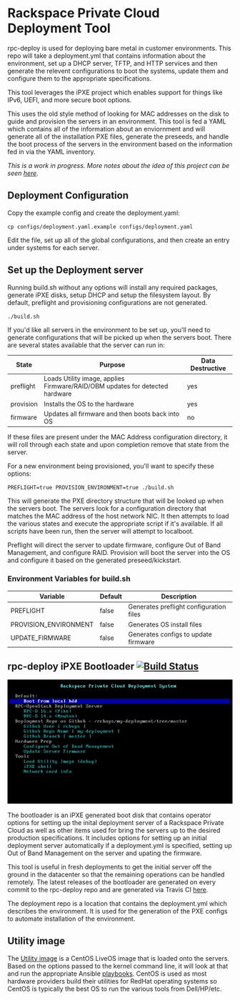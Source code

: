 # Rackspace Private Cloud Deployment Tool

rpc-deploy is used for deploying bare metal in customer environments.  This repo will
take a deployment.yml that contains information about the environment, set up a DHCP server,
TFTP, and HTTP services and then generate the relevent configurations to boot the systems,
update them and configure them to the appropriate specifications.

This tool leverages the iPXE project which enables support for things like IPv6, UEFI, and more
secure boot options.

This uses the old style method of looking for MAC addresses on the disk to guide and provision
the servers in an environment.  This tool is fed a YAML which contains all of the information
about an enviornment and will generate all of the installation PXE files, generate the preseeds,
and handle the boot process of the servers in the environment based on the information fed in
via the YAML inventory.

*This is a work in progress.  More notes about the idea of this project can be seen
[here](https://etherpad.rax.io/p/rpc-deploy-v1).*

## Deployment Configuration

Copy the example config and create the deployment.yaml:

    cp configs/deployment.yaml.example configs/deployment.yaml

Edit the file, set up all of the global configurations, and then create an entry under systems
for each server.

## Set up the Deployment server

Running build.sh without any options will install any required packages, generate iPXE disks,
setup DHCP and setup the filesystem layout.  By default, preflight and provisioning configurations
are not generated.  

    ./build.sh

If you'd like all servers in the environment to be set up, you'll need to generate configurations
that will be picked up when the servers boot.  There are several states available that the server can run in:

|State|Purpose|Data Destructive|
|-----|-------|-----------|
|preflight|Loads Utility image, applies Firmware/RAID/OBM updates for detected hardware|yes|
|provision|Installs the OS to the hardware|yes|
|firmware|Updates all firmware and then boots back into OS|no|

If these files are present under the MAC Address configuration directory, it will roll through each state
and upon completion remove that state from the server.

For a new environment being provisioned, you'll want to specify these options:

    PREFLIGHT=true PROVISION_ENVIRONMENT=true ./build.sh

This will generate the PXE directory structure that will be looked up when the servers boot.  The servers
look for a configuration directory that matches the MAC address of the host network NIC.  It then attempts
to load the various states and execute the appropriate script if it's available.  If all scripts have been run,
then the server will attempt to localboot.  

Preflight will direct the server to update firmware, configure Out of Band Management, and configure RAID. 
Provision will boot the server into the OS and configure it based on the generated preseed/kickstart.

### Environment Variables for build.sh

|Variable|Default|Description|
|--------|-------|-----------|
|PREFLIGHT|false|Generates preflight configuration files|
|PROVISION_ENVIRONMENT|false|Generates OS install files|
|UPDATE_FIRMWARE|false|Generates configs to update firmware|

## rpc-deploy iPXE Bootloader [![Build Status](https://travis-ci.org/rcbops/rpc-deploy.svg?branch=master)](https://travis-ci.org/rcbops/rpc-deploy)

![rpc-deploy-bootloader](images/rpc-deploy-bootloader.jpeg)

The bootloader is an iPXE generated boot disk that contains operator options for setting up the inital
deployment server of a Rackspace Private Cloud as well as other items used for bring the servers up to
the desired production specifications.  It includes options for setting up an initial deployment server
automatically if a deployment.yml is specified, setting up Out of Band Management on the server and
upating the firmware.  

This tool is useful in fresh deployments to get the initial server off the ground
in the datacenter so that the remaining operations can be handled remotely.  The latest releases of the
bootloader are generated on every commit to the rpc-deploy repo and are generated via Travis CI
[here](https://github.com/rcbops/rpc-deploy/releases/latest).

The deployment repo is a location that contains the deployment.yml which describes the environment. It
is used for the generation of the PXE configs to automate installation of the environment.

## Utility image

The [Utility image](https://github.com/rcbops/rpc-deploy-utility-image) is a CentOS LiveOS image that is
loaded onto the servers.  Based on the options passed to the kernel command line, it will look at that
and run the appropriate Ansible [playbooks](https://github.com/rcbops/rpc-deploy-utility).  CentOS is 
used as most hardware providers build their utilities for RedHat operating systems so CentOS is typically
the best OS to run the various tools from Dell/HP/etc.  
